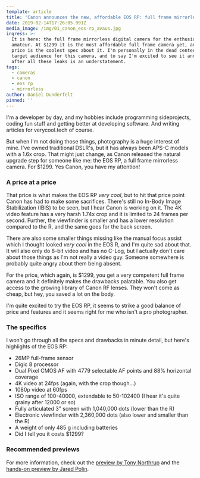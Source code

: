 ```yaml
---
template: article
title: 'Canon announces the new, affordable EOS RP: full frame mirrorless for $1299'
date: 2019-02-14T17:26:05.991Z
media_image: /img/01_canon_eos-rp_avaus.jpg
ingress: >-
  It is here: the full frame mirrorless digital camera for the enthusiastic
  amateur. At $1299 it is the most affordable full frame camera yet, and that
  price is the coolest spec about it. I'm personally in the dead center of the
  target audience for this camera, and to say I'm excited to see it announced
  after all these leaks is an understatement.
tags:
  - cameras
  - canon
  - eos rp
  - mirrorless
author: Daniel Dunderfelt
pinned: ''
---
```


I'm a developer by day, and my hobbies include programming sideprojects, coding fun stuff and getting better at developing software. And writing articles for verycool.tech of course.

But when I'm not doing those things, photography is a huge interest of mine. I've owned traditional DSLR's, but it has always been APS-C models with a 1.6x crop. That might just change, as Canon released the natural upgrade step for someone like me: the EOS RP, a full frame mirrorless camera. For \$1299. Yes Canon, you have my attention!

### A price at a price

That price is what makes the EOS RP _very cool_, but to hit that price point Canon has had to make some sacrifices. There's still no In-Body Image Stabilization (IBIS) to be seen, but I hear Canon is working on it. The 4K video feature has a very harsh 1.74x crop and it is limited to 24 frames per second. Further, the viewfinder is smaller and has a lower resolution compared to the R, and the same goes for the back screen.

There are also some smaller things missing like the manual focus assist which I thought looked _very cool_ in the EOS R, and I'm quite sad about that. It will also only do 8-bit video and has no C-Log, but I actually don't care about those things as I'm not really a video guy. Someone somewhere is probably quite angry about them being absent.

For the price, which again, is \$1299, you get a very competent full frame camera and it definitely makes the drawbacks palatable. You also get access to the growing library of Canon RF lenses. They won't come as cheap, but hey, you saved a lot on the body.

I'm quite excited to try the EOS RP, it seems to strike a good balance of price and features and it seems right for me who isn't a pro photographer.

### The specifics

I won't go through all the specs and drawbacks in minute detail, but here's highlights of the EOS RP:

- 26MP full-frame sensor
- Digic 8 processor
- Dual Pixel CMOS AF with 4779 selectable AF points and 88% horizontal coverage
- 4K video at 24fps (again, with the crop though...)
- 1080p video at 60fps
- ISO range of 100-40000, extendable to 50-102400 (I hear it's quite grainy after 12000 or so)
- Fully articulated 3" screen with 1,040,000 dots (lower than the R)
- Electronic viewfinder with 2,360,000 dots (also lower and smaller than the R)
- A weight of only 485 g including batteries
- Did I tell you it costs \$1299?

### Recommended previews

For more information, check out the [preview by Tony Northrup](https://www.youtube.com/watch?v=4NGTVuuDFGs) and the [hands-on preview by Jared Polin](https://www.youtube.com/watch?v=nFQVfBdadEs).
